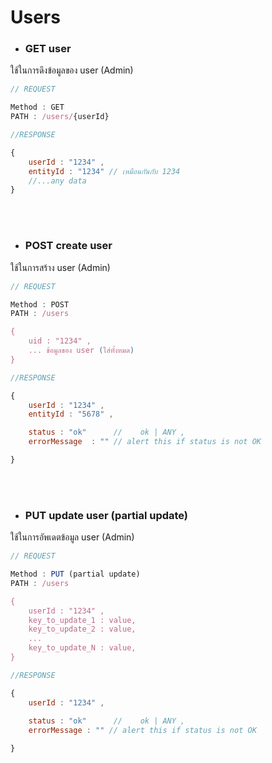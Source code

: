 # Users

- ### GET user
ใช้ในการดึงข้อมูลของ user (Admin)

``` js
// REQUEST

Method : GET
PATH : /users/{userId}

```

```js
//RESPONSE

{
	userId : "1234" ,
	entityId : "1234" // เหมือนกันกับ 1234
	//...any data
}

```
<br>
<br>


- ### POST create user
ใช้ในการสร้าง user (Admin)

``` js
// REQUEST

Method : POST
PATH : /users

{
	uid : "1234" ,
	... ข้อมูลของ user (ใส่ทั้งหมด)
}

```

```js
//RESPONSE

{
	userId : "1234" ,
	entityId : "5678" ,

	status : "ok"	   //    ok | ANY , 
	errorMessage  : "" // alert this if status is not OK

}

```
<br>
<br>



- ### PUT update user (partial update)
ใช้ในการอัพเดตข้อมูล user (Admin)

``` js
// REQUEST

Method : PUT (partial update)
PATH : /users

{
	userId : "1234" ,
	key_to_update_1 : value,
	key_to_update_2 : value,
	...
	key_to_update_N : value,
}

```

```js
//RESPONSE

{
	userId : "1234" ,
	
	status : "ok"	   //    ok | ANY , 
	errorMessage : "" // alert this if status is not OK

}

```